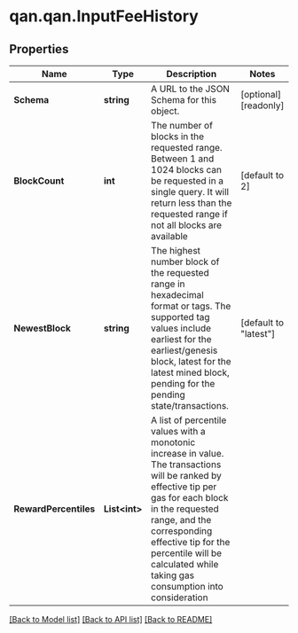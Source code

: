 # qan.qan.InputFeeHistory

## Properties

Name | Type | Description | Notes
------------ | ------------- | ------------- | -------------
**Schema** | **string** | A URL to the JSON Schema for this object. | [optional] [readonly] 
**BlockCount** | **int** | The number of blocks in the requested range. Between 1 and 1024 blocks can be requested in a single query. It will return less than the requested range if not all blocks are available | [default to 2]
**NewestBlock** | **string** | The highest number block of the requested range in hexadecimal format or tags. The supported tag values include earliest for the earliest/genesis block, latest for the latest mined block, pending for the pending state/transactions. | [default to "latest"]
**RewardPercentiles** | **List&lt;int&gt;** | A list of percentile values with a monotonic increase in value. The transactions will be ranked by effective tip per gas for each block in the requested range, and the corresponding effective tip for the percentile will be calculated while taking gas consumption into consideration | 

[[Back to Model list]](../README.md#documentation-for-models) [[Back to API list]](../README.md#documentation-for-api-endpoints) [[Back to README]](../README.md)

